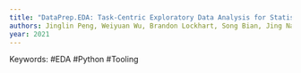 ```yaml
---
title: "DataPrep.EDA: Task-Centric Exploratory Data Analysis for Statistical Modeling in Python"
authors: Jinglin Peng, Weiyuan Wu, Brandon Lockhart, Song Bian, Jing Nathan Yan, Linghao Xu, Zhixuan Chi, Jeffrey M. Rzeszotarski, Jiannan Wang
year: 2021
---
```


Keywords: #EDA #Python #Tooling 

